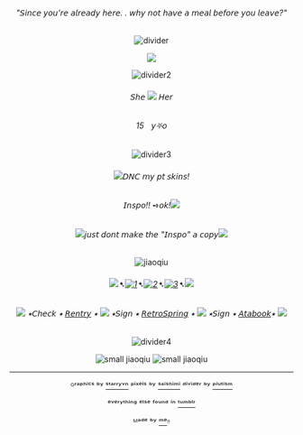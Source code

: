 <div align="center">
  
###### "𝘚𝘪𝘯𝘤𝘦 𝘺𝘰𝘶'𝘳𝘦 𝘢𝘭𝘳𝘦𝘢𝘥𝘺 𝘩𝘦𝘳𝘦. . 𝘸𝘩𝘺 𝘯𝘰𝘵 𝘩𝘢𝘷𝘦 𝘢 𝘮𝘦𝘢𝘭 𝘣𝘦𝘧𝘰𝘳𝘦 𝘺𝘰𝘶 𝘭𝘦𝘢𝘷𝘦?"
  
![divider](https://64.media.tumblr.com/8f9a112c4402269dea251b396f9322cd/84dfe0812e9782e4-d6/s2048x3072/ac69311859116ee41e9df9d6d5d9f4b9debc4b19.pnj)

<p align="center">
  <img src="https://64.media.tumblr.com/77dbb9c0c7d05bff405d0fcf62673115/e7b6b8fee9ac52c4-18/s1280x1920/0c9e6e8a76113bfb549a10169d36f738c6d76467.pnj"/>
</p>



![divider2](https://64.media.tumblr.com/e71de8fa2dcf7fcb839f717cfe608e61/84dfe0812e9782e4-98/s640x960/66b6d5619cf96ca54af3b8238b7382b7dbec4c8d.pnj)



###### 𝘚𝘩𝘦 ![](https://64.media.tumblr.com/6451c2affd890eaed3b01130cdedd9a0/af5d09d7c42bd261-10/s75x75_c1/7dce9b06927e3535dac106b682b85084505fc41a.gifv) 𝘏𝘦𝘳

###### <em>15</em>ㅤ𝘺⛧𝘰 


![divider3](https://64.media.tumblr.com/2583db7c393cbfb3d52124cea6fed4b1/84dfe0812e9782e4-51/s400x600/c1e00397d6a637ae06857ea18940d5a9277c9bbf.pnj)

 

###### ![](https://64.media.tumblr.com/01cdba8e9cb4e6a14fe23a8607fd1797/af5d09d7c42bd261-69/s75x75_c1/d95e42d95a829a803d26c912a4e06e0535e66457.gifv)𝘋𝘕𝘊 𝘮𝘺 𝘱𝘵 𝘴𝘬𝘪𝘯𝘴!

###### 𝘐𝘯𝘴𝘱𝘰!! ➺𝘰𝘬!![](https://64.media.tumblr.com/41999894423d101c6c259f98d9026479/af5d09d7c42bd261-10/s75x75_c1/784bc83a253ef7c95ed78ee66bd38876ce588969.gifv)

###### ![](https://64.media.tumblr.com/c8d3a64c88da8719c42643b8851fa0e0/af5d09d7c42bd261-ca/s75x75_c1/965bd2328bface1222293703e0ea42b1d3fe456c.gifv)𝘫𝘶𝘴𝘵 𝘥𝘰𝘯𝘵 𝘮𝘢𝘬𝘦 𝘵𝘩𝘦 "𝘐𝘯𝘴𝘱𝘰" 𝘢 𝘤𝘰𝘱𝘺![](https://64.media.tumblr.com/0b9c5bdd35621bab46fbb86db1dde771/af5d09d7c42bd261-fc/s75x75_c1/52e31718170ae5a6ca6f3e2111507624d367c418.gifv)

![jiaoqiu](https://s7.ezgif.com/tmp/ezgif-7-215765faf6.webp)


###### ![](https://64.media.tumblr.com/82c7c9424b26f4ed4d4024912fcd31ef/af5d09d7c42bd261-8c/s75x75_c1/58b5f847e4d13e09848f2b692d370ec36749645e.gifv)➷[![1](https://64.media.tumblr.com/63da2be9792f54be1a7cc71e47818bd0/828870b2d99689c2-b1/s75x75_c1/72514a3f363f3701c3bb830c89ce5d3a555aa3cf.pnj)](https://rentry.co/linkrose)➷[![2](https://64.media.tumblr.com/e15cdc53fe9810a04873f876f09a57e9/828870b2d99689c2-db/s75x75_c1/703fb8a8389c30b88b84ce08b67049e8891c9c70.pnj)](https://rentry.co/Rose1kins)➷[![3](https://64.media.tumblr.com/022a22573d89c8013404b4fcb91ab53f/828870b2d99689c2-53/s75x75_c1/dfaa245137fc6a286a52aad01fdd3d65574bdda9.pnj)](https://rentry.co/byiInts)➷![](https://64.media.tumblr.com/82c7c9424b26f4ed4d4024912fcd31ef/af5d09d7c42bd261-8c/s75x75_c1/58b5f847e4d13e09848f2b692d370ec36749645e.gifv)

###### ![](https://64.media.tumblr.com/2932d6bfab17ebbd8b06ba459880ead1/af5d09d7c42bd261-68/s75x75_c1/21a4c9c86a4c2e3dc38bbf5042dff4978da8f1fe.gifv) ⭑𝘊𝘩𝘦𝘤𝘬 ⭑ [𝘙𝘦𝘯𝘵𝘳𝘺](https://rentry.co/FurinaTheFontaine) ⭑  ![](https://64.media.tumblr.com/3880f3927854174c150920828fbfc903/af5d09d7c42bd261-2b/s75x75_c1/33ffb1dd8b84d2b551d545d20a8581c1c4318691.gifv) ⭑𝘚𝘪𝘨𝘯 ⭑ [𝘙𝘦𝘵𝘳𝘰𝘚𝘱𝘳𝘪𝘯𝘨](https://retrospring.net/@FurinaTheFontain) ⭑  ![](https://64.media.tumblr.com/2932d6bfab17ebbd8b06ba459880ead1/af5d09d7c42bd261-68/s75x75_c1/21a4c9c86a4c2e3dc38bbf5042dff4978da8f1fe.gifv) ⭑𝘚𝘪𝘨𝘯 ⭑ [𝘈𝘵𝘢𝘣𝘰𝘰𝘬](https://furinathefountain.atabook.org/)⭑ ![](https://64.media.tumblr.com/3880f3927854174c150920828fbfc903/af5d09d7c42bd261-2b/s75x75_c1/33ffb1dd8b84d2b551d545d20a8581c1c4318691.gifv)

![divider4](https://64.media.tumblr.com/2583db7c393cbfb3d52124cea6fed4b1/84dfe0812e9782e4-51/s400x600/c1e00397d6a637ae06857ea18940d5a9277c9bbf.pnj)


![small jiaoqiu](https://s7.ezgif.com/tmp/ezgif-7-162cc2e84f.gif)   ![small jiaoqiu](https://s7.ezgif.com/tmp/ezgif-7-9a0c9f282d.gif)

---
ᴳʳᵃᵖʰⁱᶜˢ ᵇʸ [ˢᵗᵃʳʳʸᵛⁿ](https://www.tumblr.com/starryvn)  ᵖⁱˣᵉˡˢ ᵇʸ [ˢᵃⁱˢʰⁱᵐⁱ](https://www.tumblr.com/saishimi) ᵈⁱᵛⁱᵈᵉʳ ᵇʸ [ᵖˡᵘᵗⁱˢᵐ](https://www.tumblr.com/plutism)

ᵉᵛᵉʳʸᵗʰⁱⁿᵍ ᵉˡˢᵉ ᶠᵒᵘⁿᵈ ⁱⁿ  [ᵗᵘᵐᵇˡʳ](https://www.tumblr.com)

ᴹᵃᵈᵉ ᵇʸ [ᵐᵉ](https://github.com/FurinaTheFountain)ᵎᵎ

